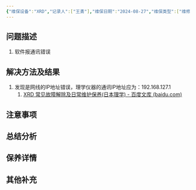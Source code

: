 ```yaml
---
{"维保设备":"XRD","记录人":["王勇"],"维保日期":"2024-08-27","维保类型":["维修"],"维保部位":["通讯"],"维保参与人员":["王勇","喻华宇"],"外部援助":null,"是否成功":true,"tags":null,"dg-publish":true,"permalink":"/设备维保/维保记录/XRD/2024-08-27录入/","dgPassFrontmatter":true}
---
```


## 问题描述

1. 软件报通讯错误

## 解决方法及结果

1. 发现是网线的IP地址错误，理学仪器的通讯IP地址应为：192.168.127.1
	1. [XRD 常见故障解除及日常维护保养(日本理学) - 百度文库 (baidu.com)](https://wenku.baidu.com/view/0a75be920329bd64783e0912a216147917117e86.html?_wkts_=1724726952490&needWelcomeRecommand=1)

## 注意事项

## 总结分析

## 保养详情

## 其他补充